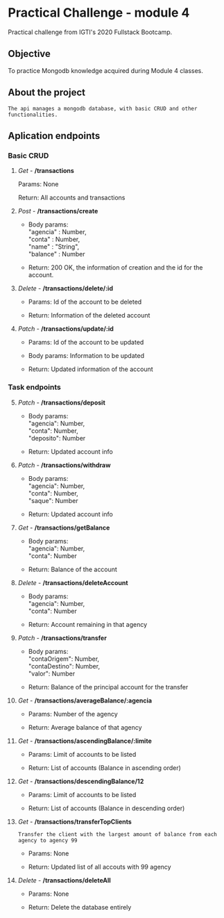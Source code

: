 # Practical Challenge - module 4

Practical challenge from IGTI's 2020 Fullstack Bootcamp.

## Objective

To practice Mongodb knowledge acquired during Module 4 classes.

## About the project

```
The api manages a mongodb database, with basic CRUD and other functionalities. 
```

## Aplication endpoints

### Basic CRUD
1. *Get* - **/transactions**

    Params: None

    Return: All accounts and transactions

2. *Post* - **/transactions/create**

    * Body params:  
    "agencia" : Number,  
	"conta" : Number,  
	"name" : "String",  
	"balance" : Number

    * Return: 200 OK, the information of creation and the id for the account.

3. *Delete* - **/transactions/delete/:id**

    * Params: Id of the account to be deleted

    * Return: Information of the deleted account

4. *Patch* - **/transactions/update/:id**

    * Params: Id of the account to be updated

    * Body params: Information to be updated 

    * Return: Updated information of the account  

### Task endpoints

5. *Patch* - **/transactions/deposit**

    * Body params:  
    "agencia": Number,  
	"conta": Number,  
	"deposito": Number  

    * Return: Updated account info

6. *Patch* - **/transactions/withdraw**

    * Body params:  
    "agencia": Number,  
	"conta": Number,  
	"saque": Number  

    * Return: Updated account info

7. *Get* - **/transactions/getBalance**

    * Body params:  
    "agencia": Number,  
	"conta": Number  

    * Return: Balance of the account

8. *Delete* - **/transactions/deleteAccount**

    * Body params:  
    "agencia": Number,  
	"conta": Number  

    * Return: Account remaining in that agency

9. *Patch* - **/transactions/transfer**

    * Body params:  
    "contaOrigem": Number,  
	"contaDestino": Number,  
	"valor": Number  

    * Return: Balance of the principal account for the transfer

10. *Get* - **/transactions/averageBalance/:agencia**

    * Params: Number of the agency

    * Return: Average balance of that agency

11. *Get* - **/transactions/ascendingBalance/:limite**  

    * Params: Limit of accounts to be listed
    
    * Return: List of accounts (Balance in ascending order)

12. *Get* - **/transactions/descendingBalance/12**  

    * Params: Limit of accounts to be listed
    
    * Return: List of accounts (Balance in descending order)

13. *Get* - **/transactions/transferTopClients**

    ``` Transfer the client with the largest amount of balance from each agency to agency 99  ```

    * Params: None

    * Return: Updated list of all accouts with 99 agency

14. *Delete* - **/transactions/deleteAll**

    * Params: None

    * Return: Delete the database entirely